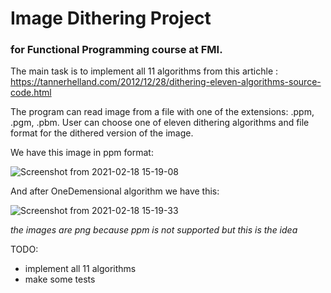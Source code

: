# Image Dithering Project
### for Functional Programming course at FMI. 

The main task is to implement all 11 algorithms from this artichle : https://tannerhelland.com/2012/12/28/dithering-eleven-algorithms-source-code.html

The program can read image from a file with one of the extensions: .ppm, .pgm, .pbm. 
User can choose one of eleven dithering algorithms and file format for the dithered version of the image.

We have this image in ppm format:

![Screenshot from 2021-02-18 15-19-08](https://user-images.githubusercontent.com/73602678/108362813-dc7fea80-71fc-11eb-8baa-4e0a533e1621.png)

And after OneDemensional algorithm we have this:

![Screenshot from 2021-02-18 15-19-33](https://user-images.githubusercontent.com/73602678/108363103-397ba080-71fd-11eb-9e8c-41eb1283b409.png)

*the images are png because ppm is not supported but this is the idea*


TODO:
- implement all 11 algorithms
- make some tests

